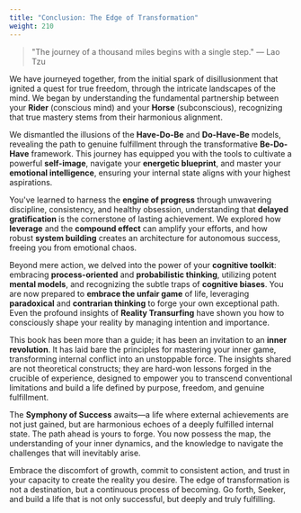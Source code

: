 ```yaml
---
title: "Conclusion: The Edge of Transformation"
weight: 210
---
```


> "The journey of a thousand miles begins with a single step."
> — Lao Tzu

We have journeyed together, from the initial spark of disillusionment that ignited a quest for true freedom, through the intricate landscapes of the mind. We began by understanding the fundamental partnership between your **Rider** (conscious mind) and your **Horse** (subconscious), recognizing that true mastery stems from their harmonious alignment.

We dismantled the illusions of the **Have-Do-Be** and **Do-Have-Be** models, revealing the path to genuine fulfillment through the transformative **Be-Do-Have** framework. This journey has equipped you with the tools to cultivate a powerful **self-image**, navigate your **energetic blueprint**, and master your **emotional intelligence**, ensuring your internal state aligns with your highest aspirations.

You've learned to harness the **engine of progress** through unwavering discipline, consistency, and healthy obsession, understanding that **delayed gratification** is the cornerstone of lasting achievement. We explored how **leverage** and the **compound effect** can amplify your efforts, and how robust **system building** creates an architecture for autonomous success, freeing you from emotional chaos.

Beyond mere action, we delved into the power of your **cognitive toolkit**: embracing **process-oriented** and **probabilistic thinking**, utilizing potent **mental models**, and recognizing the subtle traps of **cognitive biases**. You are now prepared to **embrace the unfair game** of life, leveraging **paradoxical** and **contrarian thinking** to forge your own exceptional path. Even the profound insights of **Reality Transurfing** have shown you how to consciously shape your reality by managing intention and importance.

This book has been more than a guide; it has been an invitation to an **inner revolution**. It has laid bare the principles for mastering your inner game, transforming internal conflict into an unstoppable force. The insights shared are not theoretical constructs; they are hard-won lessons forged in the crucible of experience, designed to empower you to transcend conventional limitations and build a life defined by purpose, freedom, and genuine fulfillment.

The **Symphony of Success** awaits—a life where external achievements are not just gained, but are harmonious echoes of a deeply fulfilled internal state. The path ahead is yours to forge. You now possess the map, the understanding of your inner dynamics, and the knowledge to navigate the challenges that will inevitably arise.

Embrace the discomfort of growth, commit to consistent action, and trust in your capacity to create the reality you desire. The edge of transformation is not a destination, but a continuous process of becoming. Go forth, Seeker, and build a life that is not only successful, but deeply and truly fulfilling.